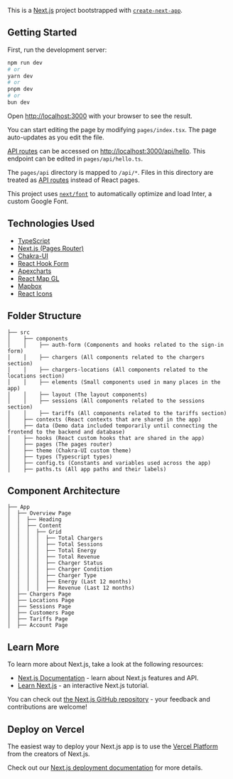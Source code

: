 This is a [Next.js](https://nextjs.org/) project bootstrapped with [`create-next-app`](https://github.com/vercel/next.js/tree/canary/packages/create-next-app).

## Getting Started

First, run the development server:

```bash
npm run dev
# or
yarn dev
# or
pnpm dev
# or
bun dev
```

Open [http://localhost:3000](http://localhost:3000) with your browser to see the result.

You can start editing the page by modifying `pages/index.tsx`. The page auto-updates as you edit the file.

[API routes](https://nextjs.org/docs/api-routes/introduction) can be accessed on [http://localhost:3000/api/hello](http://localhost:3000/api/hello). This endpoint can be edited in `pages/api/hello.ts`.

The `pages/api` directory is mapped to `/api/*`. Files in this directory are treated as [API routes](https://nextjs.org/docs/api-routes/introduction) instead of React pages.

This project uses [`next/font`](https://nextjs.org/docs/basic-features/font-optimization) to automatically optimize and load Inter, a custom Google Font.

## Technologies Used

- [TypeScript](https://www.typescriptlang.org/)
- [Next.js (Pages Router)](https://nextjs.org/docs)
- [Chakra-UI](https://chakra-ui.com/)
- [React Hook Form](https://react-hook-form.com/)
- [Apexcharts](https://apexcharts.com/react-chart-demos/)
- [React Map GL](https://visgl.github.io/react-map-gl/)
- [Mapbox](https://www.mapbox.com/)
- [React Icons](https://react-icons.github.io/react-icons/)

## Folder Structure

    ├── src
    │    ├── components
    │    │    ├── auth-form (Components and hooks related to the sign-in form)
    │    │    ├── chargers (All components related to the chargers section)
    │    │    ├── chargers-locations (All components related to the locations section)
    │    │    ├── elements (Small components used in many places in the app)
    │    │    ├── layout (The layout components)
    │    │    ├── sessions (All components related to the sessions section)
    │    │    ├── tariffs (All components related to the tariffs section)
    │    ├── contexts (React contexts that are shared in the app)
    │    ├── data (Demo data included temporarily until connecting the frontend to the backend and database)
    │    ├── hooks (React custom hooks that are shared in the app)
    │    ├── pages (The pages router)
    │    ├── theme (Chakra-UI custom theme)
    │    ├── types (Typescript types)
    │    ├── config.ts (Constants and variables used across the app)
    │    ├── paths.ts (All app paths and their labels)

## Component Architecture

    ├── App
    │  ├── Overview Page
    │  │  ├── Heading
    │  │  ├── Content
    │  │  │  ├── Grid
    │  │  │  │  ├── Total Chargers
    │  │  │  │  ├── Total Sessions
    │  │  │  │  ├── Total Energy
    │  │  │  │  ├── Total Revenue
    │  │  │  │  ├── Charger Status
    │  │  │  │  ├── Charger Condition
    │  │  │  │  ├── Charger Type
    │  │  │  │  ├── Energy (Last 12 months)
    │  │  │  │  ├── Revenue (Last 12 months)
    │  ├── Chargers Page
    │  ├── Locations Page
    │  ├── Sessions Page
    │  ├── Customers Page
    │  ├── Tariffs Page
    │  ├── Account Page

## Learn More

To learn more about Next.js, take a look at the following resources:

- [Next.js Documentation](https://nextjs.org/docs) - learn about Next.js features and API.
- [Learn Next.js](https://nextjs.org/learn) - an interactive Next.js tutorial.

You can check out [the Next.js GitHub repository](https://github.com/vercel/next.js/) - your feedback and contributions are welcome!

## Deploy on Vercel

The easiest way to deploy your Next.js app is to use the [Vercel Platform](https://vercel.com/new?utm_medium=default-template&filter=next.js&utm_source=create-next-app&utm_campaign=create-next-app-readme) from the creators of Next.js.

Check out our [Next.js deployment documentation](https://nextjs.org/docs/deployment) for more details.
